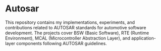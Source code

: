 # Autosar
This repository contains my implementations, experiments, and contributions related to AUTOSAR standards for automotive software development. The projects cover BSW (Basic Software), RTE (Runtime Environment), MCAL (Microcontroller Abstraction Layer), and application-layer components following AUTOSAR guidelines.
